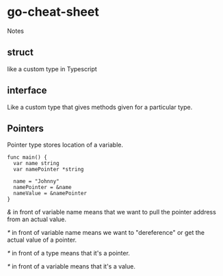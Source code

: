 # go-cheat-sheet
Notes


## struct

like a custom type in Typescript

## interface

Like a custom type that gives methods given for a particular type.

## Pointers

Pointer type stores location of a variable.

```
func main() {
  var name string
  var namePointer *string
  
  name = "Johnny"
  namePointer = &name
  nameValue = &namePointer
}
```

_&_ in front of variable name means that we want to pull the pointer address from an actual value. 

_*_ in front of variable name means we want to "dereference" or get the actual value of a pointer.

_*_ in front of a type means that it's a pointer.

_*_ in front of a variable means that it's a value.

